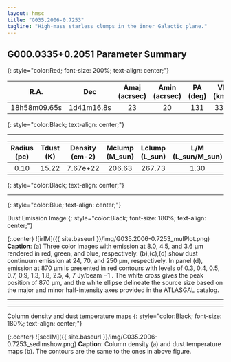 ```yaml
---
layout: hmsc
title: "G035.2006-0.7253"
tagline: "High-mass starless clumps in the inner Galactic plane."
---
```


## G000.0335+0.2051 Parameter Summary
{: style="color:Red; font-size: 200%; text-align: center;"}

| R.A.         |      Dec     |Amaj (acrsec)|Amin (acrsec)|PA (deg)| Vlsr (km/s)| Distance (kpc) |
|:------------:|:------------:|:--------:| :--------:| :--------:| :-----:|:--------:|
|18h58m09.65s|1d41m16.8s|   23|   20|  131|33.87|2.19|
{: style="color:Black; text-align: center;"}

- - - 


| Radius (pc) | Tdust (K) | Density (cm-2) | Mclump (M_sun)|Lclump (L_sun)| L/M (L_sun/M_sun)|
|:------------:|:------------:|:--------:| :--------:| :--------:| :-----:|
|0.10|15.22|7.67e+22|206.63|267.73|1.30|
{: style="color:Black; text-align: center;"}


---
{: style="color:Blue; text-align: center;"}


Dust Emission Image
{: style="color:Black; font-size: 180%; text-align: center;"}


{:.center}
![irIM]({{ site.baseurl }}/img/G035.2006-0.7253_mulPlot.png)
**Caption**: (a) Three color images with emission at 8.0, 4.5, and 3.6 µm 
rendered in red, green, and blue, respectively. (b),(c),(d) show dust 
continuum emission at 24, 70, and 250 µm, respectively. In panel (d), 
emission at 870 µm is presented in red contours with levels of 0.3, 
0.4, 0.5, 0.7, 0.9, 1.3, 1.8, 2.5, 4, 7 Jy/beam −1 . The white cross 
gives the peak position of 870 µm, and the white ellipse delineate 
the source size based on the major and minor half-intensity axes 
provided in the ATLASGAL catalog.

---

---

Column density and dust temperature maps
{: style="color:Black; font-size: 180%; text-align: center;"}


{:.center}
![sedIM]({{ site.baseurl }}/img/G035.2006-0.7253_sedImshow.png)
**Caption**: Column density (a) and dust temperature maps 
(b). The contours are 
the same to the ones in above figure.